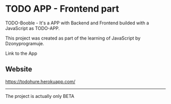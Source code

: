 # TODO APP - Frontend part
TODO-Booble - It's a APP with Backend and Frontend builded with a JavaScript as TODO-APP.

This project was created as part of the learning of JavaScript by Dzonyprogramuje.


Link to the App

## Website
https://todohure.herokuapp.com/

_________________________________
The project is actually only BETA